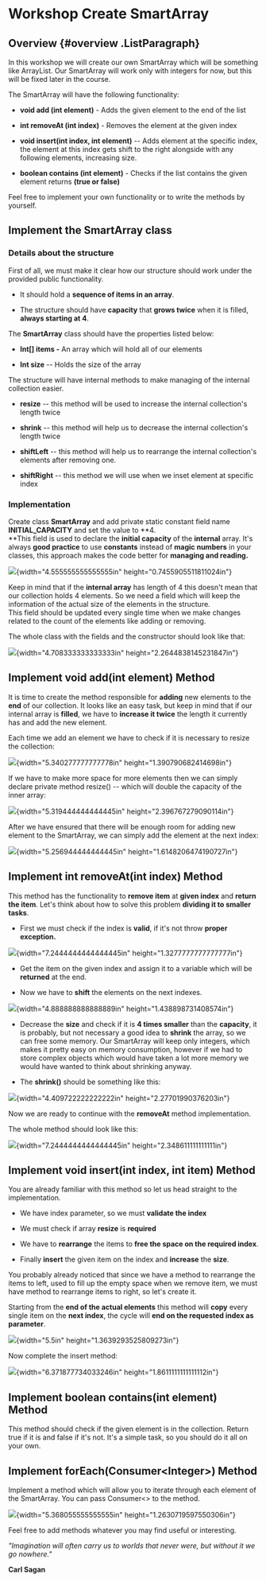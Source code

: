 Workshop Create SmartArray
==========================

Overview {#overview .ListParagraph}
--------

In this workshop we will create our own SmartArray which will be
something like ArrayList. Our SmartArray will work only with integers
for now, but this will be fixed later in the course.

The SmartArray will have the following functionality:

-   **void add (int element)** - Adds the given element to the end of
    the list

-   **int removeAt (int index)** - Removes the element at the given
    index

-   **void insert(int index, int element)** -- Adds element at the
    specific index, the element at this index gets shift to the right
    alongside with any following elements, increasing size.

-   **boolean contains (int element)** - Checks if the list contains the
    given element returns **(true or false)**

Feel free to implement your own functionality or to write the methods by
yourself.

Implement the SmartArray class
------------------------------

### Details about the structure

First of all, we must make it clear how our structure should work under
the provided public functionality.

-   It should hold a **sequence of items in an array**.

-   The structure should have **capacity** that **grows twice** when it
    is filled, **always starting at 4**.

The **SmartArray** class should have the properties listed below:

-   **Int\[\] items -** An array which will hold all of our elements

-   **Int size** -- Holds the size of the array

The structure will have internal methods to make managing of the
internal collection easier.

-   **resize** -- this method will be used to increase the internal
    collection\'s length twice

-   **shrink** -- this method will help us to decrease the internal
    collection\'s length twice

-   **shiftLeft** -- this method will help us to rearrange the internal
    collection\'s elements after removing one.

-   **shiftRight** -- this method we will use when we inset element at
    specific index

### Implementation

Create class **SmartArray** and add private static constant field name
**INITIAL\_CAPACITY** and set the value to **4.\
**This field is used to declare the **initial capacity** of the
**internal** array. It\'s always **good practice** to use **constants**
instead of **magic numbers** in your classes, this approach makes the
code better for **managing and reading.**

![](media/image1.png){width="4.555555555555555in"
height="0.7455905511811024in"}

Keep in mind that if the **internal array** has length of 4 this doesn't
mean that our collection holds 4 elements. So we need a field which will
keep the information of the actual size of the elements in the
structure.\
This field should be updated every single time when we make changes
related to the count of the elements like adding or removing.

The whole class with the fields and the constructor should look like
that:

![](media/image2.png){width="4.708333333333333in"
height="2.2644838145231847in"}

Implement void add(int element) Method
--------------------------------------

It is time to create the method responsible for **adding** new elements
to the **end** of our collection. It looks like an easy task, but keep
in mind that if our internal array is **filled**, we have to **increase
it twice** the length it currently has and add the new element.

Each time we add an element we have to check if it is necessary to
resize the collection:

![](media/image3.png){width="5.340277777777778in"
height="1.390790682414698in"}

If we have to make more space for more elements then we can simply
declare private method resize() -- which will double the capacity of the
inner array:

![](media/image4.png){width="5.319444444444445in"
height="2.396767279090114in"}

After we have ensured that there will be enough room for adding new
element to the SmartArray, we can simply add the element at the next
index:

![](media/image5.png){width="5.256944444444445in"
height="1.6148206474190727in"}

Implement int removeAt(int index) Method
----------------------------------------

This method has the functionality to **remove item** at **given index**
and **return the item**. Let\'s think about how to solve this problem
**dividing it to smaller tasks**.

-   First we must check if the index is **valid**, if it\'s not throw
    **proper exception.**

![](media/image6.png){width="7.2444444444444445in"
height="1.3277777777777777in"}

-   Get the item on the given index and assign it to a variable which
    will be **returned** at the end.

-   Now we have to **shift** the elements on the next indexes.

![](media/image7.png){width="4.888888888888889in"
height="1.438898731408574in"}

-   Decrease the **size** and check if it is **4 times smaller** than
    the **capacity**, it is probably, but not necessary a good idea to
    **shrink** the array, so we can free some memory. Our SmartArray
    will keep only integers, which makes it pretty easy on memory
    consumption, however if we had to store complex objects which would
    have taken a lot more memory we would have wanted to think about
    shrinking anyway.

-   The **shrink()** should be something like this:

![](media/image8.png){width="4.409722222222222in"
height="2.27701990376203in"}

Now we are ready to continue with the **removeAt** method
implementation.

The whole method should look like this:

![](media/image9.png){width="7.2444444444444445in"
height="2.348611111111111in"}

Implement void insert(int index, int item) Method
-------------------------------------------------

You are already familiar with this method so let us head straight to the
implementation.

-   We have index parameter, so we must **validate the index**

-   We must check if array **resize** is **required**

-   We have to **rearrange** the items to **free the space on the
    required index**.

-   Finally **insert** the given item on the index and **increase** the
    **size**.

You probably already noticed that since we have a method to rearrange
the items to left, used to fill up the empty space when we remove item,
we must have method to rearrange items to right, so let\'s create it.

Starting from the **end of the actual elements** this method will
**copy** every single item on the **next index**, the cycle will **end
on the requested index as parameter**.

![](media/image10.png){width="5.5in" height="1.3639293525809273in"}

Now complete the insert method:

![](media/image11.png){width="6.371877734033246in"
height="1.8611111111111112in"}

Implement boolean contains(int element) Method
----------------------------------------------

This method should check if the given element is in the collection.
Return true if it is and false if it\'s not. It\'s a simple task, so you
should do it all on your own.

Implement forEach(Consumer\<Integer\>) Method
---------------------------------------------

Implement a method which will allow you to iterate through each element
of the SmartArray. You can pass Consumer\<\> to the method.

![](media/image12.png){width="5.368055555555555in"
height="1.2630719597550306in"}

Feel free to add methods whatever you may find useful or interesting.

*\"Imagination will often carry us to worlds that never were, but
without it we go nowhere.\"*

**Carl Sagan**
